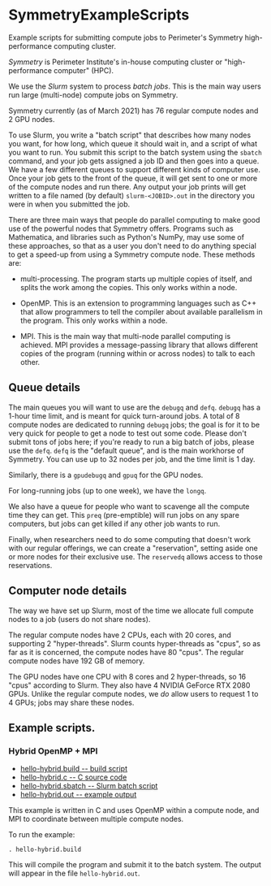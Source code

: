 # SymmetryExampleScripts
Example scripts for submitting compute jobs to Perimeter's Symmetry high-performance computing cluster.

*Symmetry* is Perimeter Institute's in-house computing cluster or
 "high-performance computer" (HPC).

We use the *Slurm* system to process *batch jobs*.  This is the main
way users run large (multi-node) compute jobs on Symmetry.

Symmetry currently (as of March 2021) has 76 regular compute nodes and
2 GPU nodes.

To use Slurm, you write a "batch script" that describes how many nodes
you want, for how long, which queue it should wait in, and a script of
what you want to run.  You submit this script to the batch system
using the `sbatch` command, and your job gets assigned a job ID and
then goes into a queue.  We have a few different queues to support
different kinds of computer use.  Once your job gets to the front of
the queue, it will get sent to one or more of the compute nodes and
run there.  Any output your job prints will get written to a file
named (by default) `slurm-<JOBID>.out` in the directory you were in
when you submitted the job.

There are three main ways that people do parallel computing to make
good use of the powerful nodes that Symmetry offers.  Programs such as
Mathematica, and libraries such as Python's NumPy, may use some of
these approaches, so that as a user you don't need to do anything
special to get a speed-up from using a Symmetry compute node.  These
methods are:

* multi-processing.  The program starts up multiple copies of itself,
 and splits the work among the copies.  This only works within a node.

* OpenMP.  This is an extension to programming languages such as C++
  that allow programmers to tell the compiler about available
  parallelism in the program.  This only works within a node.

* MPI.  This is the main way that multi-node parallel computing is
  achieved.  MPI provides a message-passing library that allows
  different copies of the program (running within or across nodes) to
  talk to each other.

## Queue details

The main queues you will want to use are the `debugq` and `defq`.
`debugq` has a 1-hour time limit, and is meant for quick turn-around
jobs.  A total of 8 compute nodes are dedicated to running `debugq`
jobs; the goal is for it to be very quick for people to get a node to
test out some code.  Please don't submit tons of jobs here; if you're
ready to run a big batch of jobs, please use the `defq`.  `defq` is
the "default queue", and is the main workhorse of Symmetry.  You can
use up to 32 nodes per job, and the time limit is 1 day.

Similarly, there is a `gpudebugq` and `gpuq` for the GPU nodes.

For long-running jobs (up to one week), we have the `longq`.

We also have a queue for people who want to scavenge all the compute
time they can get.  This `preq` (pre-emptible) will run jobs on any
spare computers, but jobs can get killed if any other job wants to
run.

Finally, when researchers need to do some computing that doesn't work
with our regular offerings, we can create a "reservation", setting
aside one or more nodes for their exclusive use.  The `reservedq`
allows access to those reservations.

## Computer node details

The way we have set up Slurm, most of the time we allocate full
compute nodes to a job (users do not share nodes).

The regular compute nodes have 2 CPUs, each with 20 cores, and
supporting 2 "hyper-threads".  Slurm counts hyper-threads as "cpus",
so as far as it is concerned, the compute nodes have 80 "cpus".  The
regular compute nodes have 192 GB of memory.

The GPU nodes have one CPU with 8 cores and 2 hyper-threads, so 16
"cpus" according to Slurm.  They also have 4 NVIDIA GeForce RTX 2080
GPUs.  Unlike the regular compute nodes, we *do* allow users to
request 1 to 4 GPUs; jobs may share these nodes.

## Example scripts.

### Hybrid OpenMP + MPI

* [hello-hybrid.build -- build script](examples/hello-hybrid.build)
* [hello-hybrid.c -- C source code](examples/hello-hybrid.c)
* [hello-hybrid.sbatch -- Slurm batch script](examples/hello-hybrid.sbatch)
* [hello-hybrid.out -- example output](examples/hello-hybrid.out)

This example is written in C and uses OpenMP within a compute node,
and MPI to coordinate between multiple compute nodes.

To run the example:

```
. hello-hybrid.build
```

This will compile the program and submit it to the batch system.  The output will appear in the file `hello-hybrid.out`.

